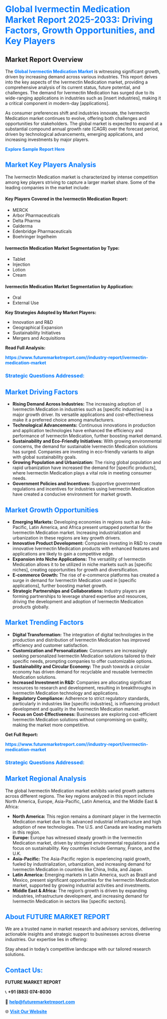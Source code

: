 <h1 style="color: #007BFF;">Global Ivermectin Medication Market Report 2025-2033: Driving Factors, Growth Opportunities, and Key Players</h1>

<section id="overview">
<h2>Market Report Overview</h2>
<p>The <a href="https://www.futuremarketreport.com//industry-report/ivermectin-medication-market" style="color: #007BFF; text-decoration: none;"><strong>Global Ivermectin Medication Market</strong></a> is witnessing significant growth, driven by increasing demand across various industries. This report delves into the key aspects of the Ivermectin Medication market, providing a comprehensive analysis of its current status, future potential, and challenges. The demand for Ivermectin Medication has surged due to its wide-ranging applications in industries such as [insert industries], making it a critical component in modern-day [applications].</p>
<p>As consumer preferences shift and industries innovate, the Ivermectin Medication market continues to evolve, offering both challenges and opportunities for stakeholders. The global market is expected to expand at a substantial compound annual growth rate (CAGR) over the forecast period, driven by technological advancements, emerging applications, and increasing investments by major players.</p>
</section>

<section id="overview">
<p><a href="https://www.futuremarketreport.com//request-sample/reportId=78881" style="color: #007BFF; text-decoration: none;"><strong>Explore Sample Report Here</strong></a></p>
</section>

<section id="key-players">
<h2 style="color: #007BFF;">Market Key Players Analysis</h2>
<p>The Ivermectin Medication market is characterized by intense competition among key players striving to capture a larger market share. Some of the leading companies in the market include:</p>
<h4>Key Players Covered in the Ivermectin Medication Report:</h4>
<ul><li>MERCK</li><li>Arbor Pharmaceuticals</li><li>Delta Pharma</li><li>Galderma</li><li>Edenbridge Pharmaceuticals</li><li>Boehringer Ingelheim</li></ul>
<h4>Ivermectin Medication Market Segmentation by Type:</h4>
<ul><li>Tablet</li><li>Injection</li><li>Lotion</li><li>Cream</li></ul>

<h4>Ivermectin Medication Market Segmentation by Application:</h4>
<ul><li>Oral</li><li>External Use</li></ul>
<p><strong>Key Strategies Adopted by Market Players:</strong></p>
<ul>
<li>Innovation and R&D</li>
<li>Geographical Expansion</li>
<li>Sustainability Initiatives</li>
<li>Mergers and Acquisitions</li>
</ul>
</section>

<section>
<p><strong>Read Full Analysis: </strong></p><a href="https://www.futuremarketreport.com//industry-report/ivermectin-medication-market" style="color: #007BFF; text-decoration: none;"><strong>https://www.futuremarketreport.com//industry-report/ivermectin-medication-market</strong></a>
<h3 style="color: #007BFF;">Strategic Questions Addressed:</h3>
</section>

<section id="driving-factors">
<h2 style="color: #007BFF;">Market Driving Factors</h2>
<ul>
<li><strong>Rising Demand Across Industries:</strong> The increasing adoption of Ivermectin Medication in industries such as [specific industries] is a major growth driver. Its versatile applications and cost-effectiveness make it a preferred choice among manufacturers.</li>
<li><strong>Technological Advancements:</strong> Continuous innovations in production and application technologies have enhanced the efficiency and performance of Ivermectin Medication, further boosting market demand.</li>
<li><strong>Sustainability and Eco-Friendly Initiatives:</strong> With growing environmental concerns, the demand for sustainable Ivermectin Medication solutions has surged. Companies are investing in eco-friendly variants to align with global sustainability goals.</li>
<li><strong>Growing Population and Urbanization:</strong> The rising global population and rapid urbanization have increased the demand for [specific products], where Ivermectin Medication plays a vital role in meeting consumer needs.</li>
<li><strong>Government Policies and Incentives:</strong> Supportive government regulations and incentives for industries using Ivermectin Medication have created a conducive environment for market growth.</li>
</ul>
</section>

<section id="growth-opportunities">
<h2 style="color: #007BFF;">Market Growth Opportunities</h2>
<ul>
<li><strong>Emerging Markets:</strong> Developing economies in regions such as Asia-Pacific, Latin America, and Africa present untapped potential for the Ivermectin Medication market. Increasing industrialization and urbanization in these regions are key growth drivers.</li>
<li><strong>Innovative Product Development:</strong> Companies investing in R&D to create innovative Ivermectin Medication products with enhanced features and applications are likely to gain a competitive edge.</li>
<li><strong>Expansion into Niche Applications:</strong> The versatility of Ivermectin Medication allows it to be utilized in niche markets such as [specific niches], creating opportunities for growth and diversification.</li>
<li><strong>E-commerce Growth:</strong> The rise of e-commerce platforms has created a surge in demand for Ivermectin Medication used in [specific applications], further boosting market growth.</li>
<li><strong>Strategic Partnerships and Collaborations:</strong> Industry players are forming partnerships to leverage shared expertise and resources, driving the development and adoption of Ivermectin Medication products globally.</li>
</ul>
</section>

<section id="trending-factors">
<h2 style="color: #007BFF;">Market Trending Factors</h2>
<ul>
<li><strong>Digital Transformation:</strong> The integration of digital technologies in the production and distribution of Ivermectin Medication has improved efficiency and customer satisfaction.</li>
<li><strong>Customization and Personalization:</strong> Consumers are increasingly seeking personalized Ivermectin Medication solutions tailored to their specific needs, prompting companies to offer customizable options.</li>
<li><strong>Sustainability and Circular Economy:</strong> The push towards a circular economy has driven demand for recyclable and reusable Ivermectin Medication solutions.</li>
<li><strong>Increased Investment in R&D:</strong> Companies are allocating significant resources to research and development, resulting in breakthroughs in Ivermectin Medication technology and applications.</li>
<li><strong>Regulatory Compliance:</strong> Adherence to strict regulatory standards, particularly in industries like [specific industries], is influencing product development and quality in the Ivermectin Medication market.</li>
<li><strong>Focus on Cost-Effectiveness:</strong> Businesses are exploring cost-efficient Ivermectin Medication solutions without compromising on quality, making the market more competitive.</li>
</ul>
</section>

<section>
<p><strong>Get Full Report: </strong></p><a href="https://www.futuremarketreport.com//industry-report/ivermectin-medication-market" style="color: #007BFF; text-decoration: none;"><strong>https://www.futuremarketreport.com//industry-report/ivermectin-medication-market</strong></a>
<h3 style="color: #007BFF;">Strategic Questions Addressed:</h3>
</section>


<section id="regional-analysis">
<h2 style="color: #007BFF;">Market Regional Analysis</h2>
<p>The global Ivermectin Medication market exhibits varied growth patterns across different regions. The key regions analyzed in this report include North America, Europe, Asia-Pacific, Latin America, and the Middle East & Africa:</p>
<ul>
<li><strong>North America:</strong> This region remains a dominant player in the Ivermectin Medication market due to its advanced industrial infrastructure and high adoption of new technologies. The U.S. and Canada are leading markets in this region.</li>
<li><strong>Europe:</strong> Europe has witnessed steady growth in the Ivermectin Medication market, driven by stringent environmental regulations and a focus on sustainability. Key countries include Germany, France, and the U.K.</li>
<li><strong>Asia-Pacific:</strong> The Asia-Pacific region is experiencing rapid growth, fueled by industrialization, urbanization, and increasing demand for Ivermectin Medication in countries like China, India, and Japan.</li>
<li><strong>Latin America:</strong> Emerging markets in Latin America, such as Brazil and Mexico, present significant opportunities for the Ivermectin Medication market, supported by growing industrial activities and investments.</li>
<li><strong>Middle East & Africa:</strong> The region’s growth is driven by expanding industries, infrastructure development, and increasing demand for Ivermectin Medication in sectors like [specific sectors].</li>
</ul>
</section>

<footer>
<h2 style="color: #007BFF;">About FUTURE MARKET REPORT</h2>
<p>We are a trusted name in market research and advisory services, delivering actionable insights and strategic support to businesses across diverse industries. Our expertise lies in offering:</p>

<p>Stay ahead in today’s competitive landscape with our tailored research solutions.</p>

<h2 style="color: #007BFF;">Contact Us:</h2>
<p><strong>FUTURE MARKET REPORT</strong></p>
<p>📞 <strong>+91 (883) 074-8030</strong></p>
<p>📧 <strong><a href="mailto:help@futuremarketreport.com" style="color: #007BFF;">help@futuremarketreport.com</a></strong></p>
<p>🌐 <strong><a href="https://www.futuremarketreport.com/" style="color: #007BFF;">Visit Our Website</a></strong></p>
</footer>